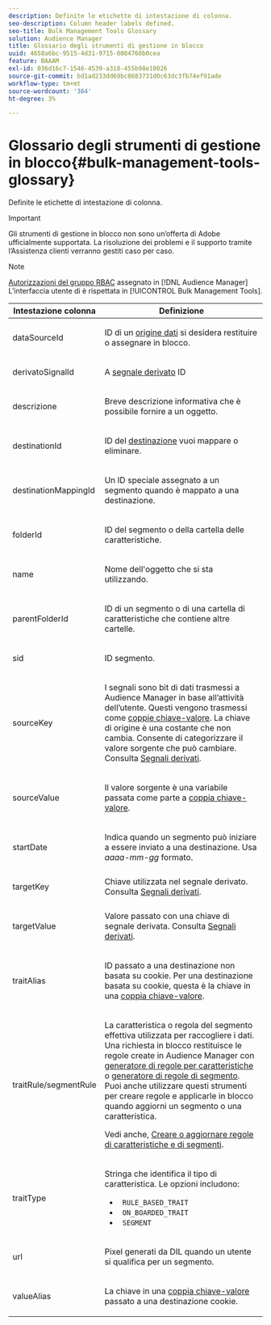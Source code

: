 ```yaml
---
description: Definite le etichette di intestazione di colonna.
seo-description: Column header labels defined.
seo-title: Bulk Management Tools Glossary
solution: Audience Manager
title: Glossario degli strumenti di gestione in blocco
uuid: 4658a6bc-9515-4d31-9715-0084760b0cea
feature: BAAAM
exl-id: 036d16c7-1546-4539-a318-455b98e10026
source-git-commit: bd1ad233dd69bc8683731d0c63dc3fb74ef91ade
workflow-type: tm+mt
source-wordcount: '364'
ht-degree: 3%

---
```


# Glossario degli strumenti di gestione in blocco{#bulk-management-tools-glossary}

Definite le etichette di intestazione di colonna.

>[!IMPORTANT]
>
>Gli strumenti di gestione in blocco non sono un’offerta di Adobe ufficialmente supportata. La risoluzione dei problemi e il supporto tramite l’Assistenza clienti verranno gestiti caso per caso.

<!-- 

<p>r_bulk_glossary.xml </p>

 -->

>[!NOTE]
>
>[Autorizzazioni del gruppo RBAC](../../features/administration/administration-overview.md) assegnato in [!DNL Audience Manager] L’interfaccia utente di è rispettata in [!UICONTROL Bulk Management Tools].

<table id="table_2C2BC2FB3EFC443C9A5AE18EFC6FABFD"> 
 <thead> 
  <tr> 
   <th colname="col1" class="entry"> Intestazione colonna </th> 
   <th colname="col2" class="entry"> Definizione </th> 
  </tr> 
 </thead>
 <tbody> 
  <tr> 
   <td colname="col1"> <p> <span class="term"> dataSourceId</span> </p> </td> 
   <td colname="col2"> <p>ID di un <a href="../../features/datasources-list-and-settings.md#data-sources-list-and-settings"> origine dati</a> si desidera restituire o assegnare in blocco. </p> </td> 
  </tr> 
  <tr> 
   <td colname="col1"> <p> <span class="term"> derivatoSignalId</span> </p> </td> 
   <td colname="col2"> <p>A <a href="../../features/derived-signals.md"> segnale derivato</a> ID </p> </td> 
  </tr> 
  <tr> 
   <td colname="col1"> <p> <span class="term"> descrizione</span> </p> </td> 
   <td colname="col2"> <p>Breve descrizione informativa che è possibile fornire a un oggetto. </p> </td> 
  </tr> 
  <tr> 
   <td colname="col1"> <p> <span class="term"> destinationId</span> </p> </td> 
   <td colname="col2"> <p>ID del <a href="../../features/destinations/destinations.md"> destinazione</a> vuoi mappare o eliminare. </p> </td> 
  </tr> 
  <tr> 
   <td colname="col1"> <p> <span class="term"> destinationMappingId</span> </p> </td> 
   <td colname="col2"> <p>Un ID speciale assegnato a un segmento quando è mappato a una destinazione. </p> </td> 
  </tr> 
  <tr> 
   <td colname="col1"> <p> <span class="term"> folderId</span> </p> </td> 
   <td colname="col2"> <p>ID del segmento o della cartella delle caratteristiche. </p> </td> 
  </tr> 
  <tr> 
   <td colname="col1"> <p> <span class="term"> name</span> </p> </td> 
   <td colname="col2"> <p>Nome dell'oggetto che si sta utilizzando. </p> </td> 
  </tr> 
  <tr> 
   <td colname="col1"> <p> <span class="term"> parentFolderId</span> </p> </td> 
   <td colname="col2"> <p>ID di un segmento o di una cartella di caratteristiche che contiene altre cartelle. </p> </td> 
  </tr> 
  <tr> 
   <td colname="col1"> <p> <span class="term"> sid</span> </p> </td> 
   <td colname="col2"> <p>ID segmento. </p> </td> 
  </tr> 
  <tr> 
   <td colname="col1"> <p> <span class="term"> sourceKey</span> </p> </td> 
   <td colname="col2"> <p>I segnali sono bit di dati trasmessi a <span class="keyword"> Audience Manager</span> in base all’attività dell’utente. Questi vengono trasmessi come <a href="../../reference/key-value-pairs-explained.md"> coppie chiave-valore</a>. La chiave di origine è una costante che non cambia. Consente di categorizzare il valore sorgente che può cambiare. Consulta <a href="../../features/derived-signals.md"> Segnali derivati</a>. </p> </td> 
  </tr> 
  <tr> 
   <td colname="col1"> <p> <span class="term"> sourceValue</span> </p> </td> 
   <td colname="col2"> <p>Il valore sorgente è una variabile passata come parte a <a href="../../reference/key-value-pairs-explained.md"> coppia chiave-valore</a>. </p> </td> 
  </tr> 
  <tr> 
   <td colname="col1"> <p> <span class="term"> startDate</span> </p> </td> 
   <td colname="col2"> <p>Indica quando un segmento può iniziare a essere inviato a una destinazione. Usa <i>aaaa-mm-gg</i> formato. </p> </td> 
  </tr> 
  <tr> 
   <td colname="col1"> <p> <span class="term"> targetKey</span> </p> </td> 
   <td colname="col2">Chiave utilizzata nel segnale derivato. Consulta <a href="../../features/derived-signals.md"> Segnali derivati</a>. </td> 
  </tr> 
  <tr> 
   <td colname="col1"> <p> <span class="term"> targetValue</span> </p> </td> 
   <td colname="col2"> <p>Valore passato con una chiave di segnale derivata. Consulta <a href="../../features/derived-signals.md"> Segnali derivati</a>. </p> </td> 
  </tr> 
  <tr> 
   <td colname="col1"> <p> <span class="term"> traitAlias</span> </p> </td> 
   <td colname="col2"> <p>ID passato a una destinazione non basata su cookie. Per una destinazione basata su cookie, questa è la chiave in una <a href="../../reference/key-value-pairs-explained.md"> coppia chiave-valore</a>. </p> </td> 
  </tr> 
  <tr> 
   <td colname="col1"> <p> <span class="term"> traitRule/segmentRule</span> </p> </td> 
   <td colname="col2"> <p>La caratteristica o regola del segmento effettiva utilizzata per raccogliere i dati. Una richiesta in blocco restituisce le regole create in <span class="keyword"> Audience Manager</span> con <a href="../../features/traits/about-trait-builder.md"> generatore di regole per caratteristiche</a> o <a href="../../features/segments/segment-builder.md"> generatore di regole di segmento</a>. Puoi anche utilizzare questi strumenti per creare regole e applicarle in blocco quando aggiorni un segmento o una caratteristica. </p> <p>Vedi anche, <a href="../../reference/bulk-management-tools/bulk-rules.md"> Creare o aggiornare regole di caratteristiche e di segmenti</a>. </p> </td> 
  </tr> 
  <tr> 
   <td colname="col1"> <p> <span class="term"> traitType</span> </p> </td> 
   <td colname="col2"> <p>Stringa che identifica il tipo di caratteristica. Le opzioni includono: </p> 
    <ul id="ul_AB5B4F87B14241DCBBE44B0B7BD4EF72"> 
     <li id="li_21F9412CDDC64FAA888C6542E284C436"> <code> RULE_BASED_TRAIT</code> </li> 
     <li id="li_5A5EA9A1EC5C45C991875EBBE7979A5A"> <code> ON_BOARDED_TRAIT </code> </li> 
     <li id="li_F38B58ADE3324E97A71E3F94F11945BE"> <code> SEGMENT</code> </li> 
    </ul> </td> 
  </tr> 
  <tr> 
   <td colname="col1"> <p> <span class="term"> url</span> </p> </td> 
   <td colname="col2"> <p>Pixel generati da DIL quando un utente si qualifica per un segmento. </p> </td> 
  </tr> 
  <tr> 
   <td colname="col1"> <p> <span class="term"> valueAlias</span> </p> </td> 
   <td colname="col2"> <p>La chiave in una <a href="../../reference/key-value-pairs-explained.md"> coppia chiave-valore</a> passato a una destinazione cookie. </p> </td> 
  </tr> 
 </tbody> 
</table>
